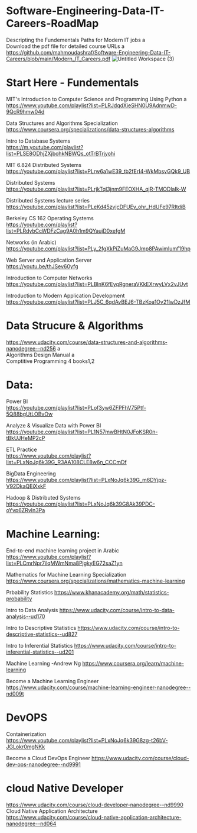 # Software-Engineering-Data-IT-Careers-RoadMap
Descripting the Fundementals Paths for Modern IT jobs a\
Download the pdf file for detailed course URLs a\
https://github.com/mahmoudashraf/Software-Engineering-Data-IT-Careers/blob/main/Modern_IT_Careers.pdf
![Untitled Workspace (3)](https://user-images.githubusercontent.com/4873795/135936566-b9ff3305-1147-44cc-a81b-ac57c57e235b.jpg)


# Start Here - Fundementals
MIT's Introduction to Computer Science and Programming Using Python  a\
https://www.youtube.com/playlist?list=PLRJdqdXieSHN0U9AdnmwD-9QcR9hmw04d  

Data Structures and Algorithms Specialization
https://www.coursera.org/specializations/data-structures-algorithms

Intro to Database Systems  
https://m.youtube.com/playlist?list=PLSE8ODhjZXjbohkNBWQs_otTrBTrjyohi  

MIT 6.824 Distributed Systems  
https://youtube.com/playlist?list=PLrw6a1wE39_tb2fErI4-WkMbsvGQk9_UB  

Distributed Systems  
https://youtube.com/playlist?list=PLrjkTql3jnm9FEOXHA_qjR-TMODlaIk-W  

Distributed Systems lecture series  
https://youtube.com/playlist?list=PLeKd45zvjcDFUEv_ohr_HdUFe97RItdiB  

Berkeley CS 162 Operating Systems  
https://youtube.com/playlist?list=PLRdybCcWDFzCag9A0h1m9QYaujD0xefgM  

Networks (in Arabic)  
https://youtube.com/playlist?list=PLy_2fgXkPiZuMaG9Jmp8PAwimIumf19hp  

Web Server and Application Server  
https://youtu.be/thJSev60yfg  

Introduction to Computer Networks  
https://youtube.com/playlist?list=PLBlnK6fEyqRgneraVKkEXrwyLVx2vJUvt  
 
Introduction to Modern Application Development  
https://youtube.com/playlist?list=PLJ5C_6qdAvBEJ6-TBzKoa1Ov21lwDzJfM  


# Data Strucure & Algorithms
https://www.udacity.com/course/data-structures-and-algorithms-nanodegree--nd256 a\
Algorithms Design Manual a\
Comptitive Programming 4 books1,2


# Data:
Power BI  
https://youtube.com/playlist?list=PLof3yw6ZFPFhV75Ptf-5Q88bgUtLOBvOw  

Analyze & Visualize Data with Power BI  
https://youtube.com/playlist?list=PL1N57mwBHtN0JFoKSR0n-tBkUJHeMP2cP  

ETL Practice  
https://www.youtube.com/playlist?list=PLxNoJq6k39G_R3AA108CLE8w6n_CCCmDf  

BigData Engineering  
https://www.youtube.com/playlist?list=PLxNoJq6k39G_m6DYjpz-V92DkaQEiXxkF  

Hadoop & Distributed Systems  
https://youtube.com/playlist?list=PLxNoJq6k39G8Ak39PDC-oYvp6ZRvIn3Pa  



# Machine Learning:
End-to-end machine learning project in Arabic
https://www.youtube.com/playlist?list=PLCmrNpr7ilqMWmNma8PjgkyEG72saZ1yn

Mathematics for Machine Learning Specialization
https://www.coursera.org/specializations/mathematics-machine-learning

Prbability Statistics
https://www.khanacademy.org/math/statistics-probability

Intro to Data Analysis
https://www.udacity.com/course/intro-to-data-analysis--ud170

Intro to Descriptive Statistics
https://www.udacity.com/course/intro-to-descriptive-statistics--ud827

Intro to Inferential Statistics
https://www.udacity.com/course/intro-to-inferential-statistics--ud201

Machine Learning -Andrew Ng
https://www.coursera.org/learn/machine-learning

Become a Machine Learning Engineer
https://www.udacity.com/course/machine-learning-engineer-nanodegree--nd009t


# DevOPS
Containerization  
https://www.youtube.com/playlist?list=PLxNoJq6k39G8zg-t26bV-JGLokr0mgNKk 

Become a Cloud DevOps Engineer
https://www.udacity.com/course/cloud-dev-ops-nanodegree--nd9991



# cloud Native Developer
https://www.udacity.com/course/cloud-developer-nanodegree--nd9990
Cloud Native Application Architecture
https://www.udacity.com/course/cloud-native-application-architecture-nanodegree--nd064
